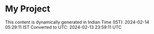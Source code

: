 # My Project

This content is dynamically generated in Indian Time (IST): 2024-02-14 05:29:11 IST
Converted to UTC: 2024-02-13 23:59:11 UTC
